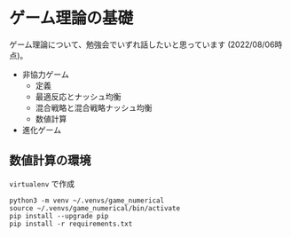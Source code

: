 # ゲーム理論の基礎

ゲーム理論について、勉強会でいずれ話したいと思っています (2022/08/06時点)。

- 非協力ゲーム
  - 定義
  - 最適反応とナッシュ均衡
  - 混合戦略と混合戦略ナッシュ均衡
  - 数値計算
- 進化ゲーム

## 数値計算の環境
`virtualenv` で作成

```
python3 -m venv ~/.venvs/game_numerical
source ~/.venvs/game_numerical/bin/activate
pip install --upgrade pip
pip install -r requirements.txt
```
